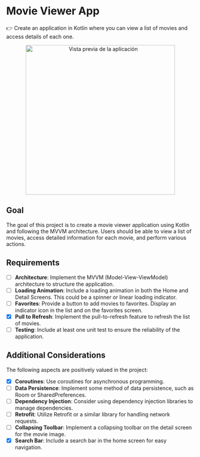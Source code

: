 # Movie Viewer App

👉 Create an application in Kotlin where you can view a list of movies and access details of each one.

<p align="center">
  <img src="https://github.com/sam-sudo/Movies_mvvm/assets/57421143/8c5dc8c0-5e19-4b08-83d3-3372e3f5c4b4" alt="Vista previa de la aplicación" height="400" />
</p>

## Goal

The goal of this project is to create a movie viewer application using Kotlin and following the MVVM architecture. Users should be able to view a list of movies, access detailed information for each movie, and perform various actions.

## Requirements

- [ ] **Architecture**: Implement the MVVM (Model-View-ViewModel) architecture to structure the application.
- [ ] **Loading Animation**: Include a loading animation in both the Home and Detail Screens. This could be a spinner or linear loading indicator.
- [ ] **Favorites**: Provide a button to add movies to favorites. Display an indicator icon in the list and on the favorites screen.
- [x] **Pull to Refresh**: Implement the pull-to-refresh feature to refresh the list of movies.
- [ ] **Testing**: Include at least one unit test to ensure the reliability of the application.

## Additional Considerations

The following aspects are positively valued in the project:

- [x] **Coroutines**: Use coroutines for asynchronous programming.
- [ ] **Data Persistence**: Implement some method of data persistence, such as Room or SharedPreferences.
- [ ] **Dependency Injection**: Consider using dependency injection libraries to manage dependencies.
- [ ] **Retrofit**: Utilize Retrofit or a similar library for handling network requests.
- [ ] **Collapsing Toolbar**: Implement a collapsing toolbar on the detail screen for the movie image.
- [x] **Search Bar**: Include a search bar in the home screen for easy navigation.
